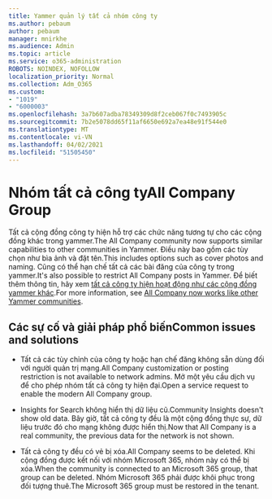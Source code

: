 ```yaml
---
title: Yammer quản lý tất cả nhóm công ty
ms.author: pebaum
author: pebaum
manager: mnirkhe
ms.audience: Admin
ms.topic: article
ms.service: o365-administration
ROBOTS: NOINDEX, NOFOLLOW
localization_priority: Normal
ms.collection: Adm_O365
ms.custom:
- "1019"
- "6000003"
ms.openlocfilehash: 3a7b607adba78349309d8f2ceb067f0c7493905c
ms.sourcegitcommit: 7b2e5078dd65f11af6650e692a7ea48e91f544e0
ms.translationtype: MT
ms.contentlocale: vi-VN
ms.lasthandoff: 04/02/2021
ms.locfileid: "51505450"
---
```

# <a name="all-company-group"></a><span data-ttu-id="b78fb-102">Nhóm tất cả công ty</span><span class="sxs-lookup"><span data-stu-id="b78fb-102">All Company Group</span></span>

<span data-ttu-id="b78fb-103">Tất cả cộng đồng công ty hiện hỗ trợ các chức năng tương tự cho các cộng đồng khác trong yammer.</span><span class="sxs-lookup"><span data-stu-id="b78fb-103">The All Company community now supports similar capabilities to other communities in Yammer.</span></span> <span data-ttu-id="b78fb-104">Điều này bao gồm các tùy chọn như bìa ảnh và đặt tên.</span><span class="sxs-lookup"><span data-stu-id="b78fb-104">This includes options such as cover photos and naming.</span></span> <span data-ttu-id="b78fb-105">Cũng có thể hạn chế tất cả các bài đăng của công ty trong yammer.</span><span class="sxs-lookup"><span data-stu-id="b78fb-105">It's also possible to restrict All Company posts in Yammer.</span></span> <span data-ttu-id="b78fb-106">Để biết thêm thông tin, hãy xem [tất cả công ty hiện hoạt động như các cộng đồng yammer khác](https://docs.microsoft.com/yammer/manage-yammer-groups/yammer-all-company-yammer-community).</span><span class="sxs-lookup"><span data-stu-id="b78fb-106">For more information, see [All Company now works like other Yammer communities](https://docs.microsoft.com/yammer/manage-yammer-groups/yammer-all-company-yammer-community).</span></span>

## <a name="common-issues-and-solutions"></a><span data-ttu-id="b78fb-107">Các sự cố và giải pháp phổ biến</span><span class="sxs-lookup"><span data-stu-id="b78fb-107">Common issues and solutions</span></span>

- <span data-ttu-id="b78fb-108">Tất cả các tùy chỉnh của công ty hoặc hạn chế đăng không sẵn dùng đối với người quản trị mạng.</span><span class="sxs-lookup"><span data-stu-id="b78fb-108">All Company customization or posting restriction is not available to network admins.</span></span> <span data-ttu-id="b78fb-109">Mở một yêu cầu dịch vụ để cho phép nhóm tất cả công ty hiện đại.</span><span class="sxs-lookup"><span data-stu-id="b78fb-109">Open a service request to enable the modern All Company group.</span></span>

- <span data-ttu-id="b78fb-110">Insights for Search không hiển thị dữ liệu cũ.</span><span class="sxs-lookup"><span data-stu-id="b78fb-110">Community Insights doesn't show old data.</span></span> <span data-ttu-id="b78fb-111">Bây giờ, tất cả công ty đều là một cộng đồng thực sự, dữ liệu trước đó cho mạng không được hiển thị.</span><span class="sxs-lookup"><span data-stu-id="b78fb-111">Now that All Company is a real community, the previous data for the network is not shown.</span></span>

- <span data-ttu-id="b78fb-112">Tất cả công ty đều có vẻ bị xóa.</span><span class="sxs-lookup"><span data-stu-id="b78fb-112">All Company seems to be deleted.</span></span> <span data-ttu-id="b78fb-113">Khi cộng đồng được kết nối với nhóm Microsoft 365, nhóm này có thể bị xóa.</span><span class="sxs-lookup"><span data-stu-id="b78fb-113">When the community is connected to an Microsoft 365 group, that group can be deleted.</span></span> <span data-ttu-id="b78fb-114">Nhóm Microsoft 365 phải được khôi phục trong đối tượng thuê.</span><span class="sxs-lookup"><span data-stu-id="b78fb-114">The Microsoft 365 group must be restored in the tenant.</span></span>

